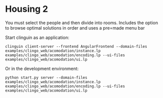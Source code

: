 # Housing 2

You must select the people and then divide into rooms.
Includes the option to browse optimal solutions in order and uses a pre=made menu bar


Start clinguin as an application:

```shell
clinguin client-server --frontend AngularFrontend --domain-files examples/clingo_web/acomodation/instance.lp examples/clingo_web/acomodation/encoding.lp --ui-files examples/clingo_web/acomodation/ui.lp
```

Or in the development environment:

```shell
python start.py server --domain-files examples/clingo_web/acomodation/instance.lp examples/clingo_web/acomodation/encoding.lp --ui-files examples/clingo_web/acomodation/ui.lp
```
